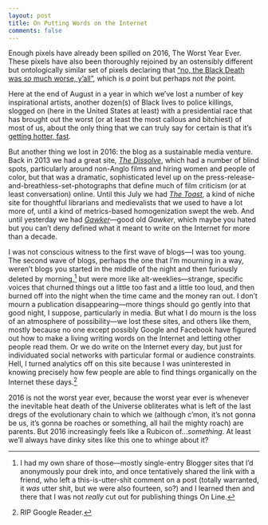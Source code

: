 ```yaml
---
layout: post
title: On Putting Words on the Internet
comments: false
---
```


Enough pixels have already been spilled on 2016, The Worst Year Ever. These pixels have also been thoroughly rejoined by an ostensibly different but ontologically similar set of pixels declaring that [“no, the Black Death was *so* much worse, y’all”](http://www.slate.com/articles/news_and_politics/history/2016/07/is_2016_the_worst_year_in_history.html), which is *a* point but perhaps not *the* point. 

Here at the end of August in a year in which we’ve lost a number of key inspirational artists, another dozen(s) of Black lives to police killings, slogged on (here in the United States at least) with a presidential race that has brought out the worst (or at least the most callous and bitchiest) of most of us, about the only thing that we can truly say for certain is that it’s [getting hotter, fast](http://www.nytimes.com/interactive/2016/08/20/sunday-review/climate-change-hot-future.html?_r=2). 

But another thing we lost in 2016: the blog as a sustainable media venture. Back in 2013 we had a great site, [*The Dissolve*](http://thedissolve.com), which had a number of blind spots, particularly around non-Anglo films and hiring women and people of color, but that was a dramatic, sophisticated level up on the press-release-and-breathless-set-photographs that define much of film criticism (or at least conversation) online. Until this July we had [*The Toast*](http://the-toast.net), a kind of niche site for thoughtful librarians and medievalists that we used to have a lot more of, until a kind of metrics-based homogenization swept the web. And until yesterday we had [*Gawker*](http://www.gawker.com)—good old *Gawker*, which maybe you hated but you can’t deny defined what it meant to write on the Internet for more than a decade. 

I was not conscious witness to the first wave of blogs—I was too young. The second wave of blogs, perhaps the one that I’m mourning in a way, weren’t blogs you started in the middle of the night and then furiously deleted by morning,[^1] but were more like alt-weeklies—strange, specific voices that churned things out a little too fast and a little too loud, and then burned off into the night when the time came and the money ran out. I don’t mourn a publication disappearing—more things should go gently into that good night, I suppose, particularly in media. But what I do mourn is the loss of an atmosphere of possibility—we lost these sites, and others like them, mostly because no one except possibly Google and Facebook have figured out how to make a living writing words on the Internet and letting other people read them. Or we do write on the Internet every day, but just for individuated social networks with particular formal or audience constraints. Hell, I turned analytics off on this site because I was uninterested in knowing precisely how few people are able to find things organically on the Internet these days.[^2]

2016 is not the worst year ever, because the worst year ever is whenever the inevitable heat death of the Universe obliterates what is left of the last dregs of the evolutionary chain to which we (although c’mon, it’s not gonna be us, it’s gonna be roaches or something, all hail the mighty roach) are parents. But 2016 increasingly feels like a Rubicon of...*something*. At least we’ll always have dinky sites like this one to whinge about it? 

[^1]: I had my own share of those—mostly single-entry Blogger sites that I’d anonymously pour drek into, and once tentatively shared the link with a friend, who left a this-is-utter-shit comment on a post (totally warranted, it *was* utter shit, but we were also fourteen, so?) and I learned then and there that I was not *really* cut out for publishing things On Line. 

[^2]: RIP Google Reader.